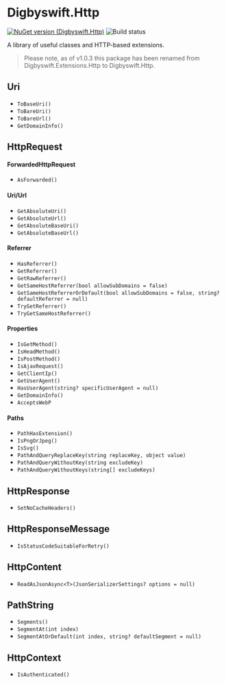 # Digbyswift.Http

[![NuGet version (Digbyswift.Http)](https://img.shields.io/nuget/v/Digbyswift.Http.svg)](https://www.nuget.org/packages/Digbyswift.Http/)
![Build status](https://dev.azure.com/digbyswift/Digbyswift%20-%20OSS%20Packages/_apis/build/status/Build%20Digbyswift.Http)

A library of useful classes and HTTP-based extensions.

> Please note, as of v1.0.3 this package has been renamed from Digbyswift.Extensions.Http to Digbyswift.Http.

## Uri

- `ToBaseUri()`
- `ToBareUri()`
- `ToBareUrl()`
- `GetDomainInfo()`

## HttpRequest

#### ForwardedHttpRequest

- `AsForwarded()`


#### Uri/Url

- `GetAbsoluteUri()`
- `GetAbsoluteUrl()`
- `GetAbsoluteBaseUri()`
- `GetAbsoluteBaseUrl()`

#### Referrer
- `HasReferrer()`
- `GetReferrer()`
- `GetRawReferrer()`
- `GetSameHostReferrer(bool allowSubDomains = false)`
- `GetSameHostReferrerOrDefault(bool allowSubDomains = false, string? defaultReferrer = null)`
- `TryGetReferrer()`
- `TryGetSameHostReferrer()`

#### Properties
- `IsGetMethod()`
- `IsHeadMethod()`
- `IsPostMethod()`
- `IsAjaxRequest()`
- `GetClientIp()`
- `GetUserAgent()`
- `HasUserAgent(string? specificUserAgent = null)`
- `GetDomainInfo()`
- `AcceptsWebP`

#### Paths
- `PathHasExtension()`
- `IsPngOrJpeg()`
- `IsSvg()`
- `PathAndQueryReplaceKey(string replaceKey, object value)`
- `PathAndQueryWithoutKey(string excludeKey)`
- `PathAndQueryWithoutKeys(string[] excludeKeys)`

## HttpResponse
- `SetNoCacheHeaders()`

## HttpResponseMessage
- `IsStatusCodeSuitableForRetry()`

## HttpContent
- `ReadAsJsonAsync<T>(JsonSerializerSettings? options = null)`

## PathString
- `Segments()`
- `SegmentAt(int index)`
- `SegmentAtOrDefault(int index, string? defaultSegment = null)`

## HttpContext

- `IsAuthenticated()`

